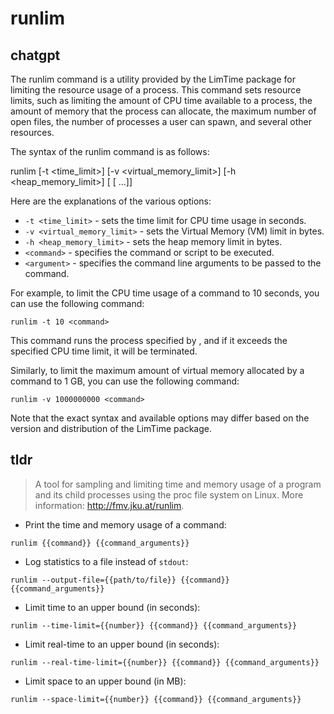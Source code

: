 # runlim 
## chatgpt 
The runlim command is a utility provided by the LimTime package for limiting the resource usage of a process. This command sets resource limits, such as limiting the amount of CPU time available to a process, the amount of memory that the process can allocate, the maximum number of open files, the number of processes a user can spawn, and several other resources.

The syntax of the runlim command is as follows:

runlim [-t <time_limit>] [-v <virtual_memory_limit>] 
[-h <heap_memory_limit>] [<command> [<argument> ...]]

Here are the explanations of the various options:

- `-t <time_limit>` - sets the time limit for CPU time usage in seconds.
- `-v <virtual_memory_limit>` - sets the Virtual Memory (VM) limit in bytes.
- `-h <heap_memory_limit>` - sets the heap memory limit in bytes.
- `<command>` - specifies the command or script to be executed.
- `<argument>` - specifies the command line arguments to be passed to the command.

For example, to limit the CPU time usage of a command to 10 seconds, you can use the following command:

`runlim -t 10 <command>`

This command runs the process specified by <command>, and if it exceeds the specified CPU time limit, it will be terminated.

Similarly, to limit the maximum amount of virtual memory allocated by a command to 1 GB, you can use the following command:

`runlim -v 1000000000 <command>`

Note that the exact syntax and available options may differ based on the version and distribution of the LimTime package. 

## tldr 
 
> A tool for sampling and limiting time and memory usage of a program and its child processes using the proc file system on Linux.
> More information: <http://fmv.jku.at/runlim>.

- Print the time and memory usage of a command:

`runlim {{command}} {{command_arguments}}`

- Log statistics to a file instead of `stdout`:

`runlim --output-file={{path/to/file}} {{command}} {{command_arguments}}`

- Limit time to an upper bound (in seconds):

`runlim --time-limit={{number}} {{command}} {{command_arguments}}`

- Limit real-time to an upper bound (in seconds):

`runlim --real-time-limit={{number}} {{command}} {{command_arguments}}`

- Limit space to an upper bound (in MB):

`runlim --space-limit={{number}} {{command}} {{command_arguments}}`
